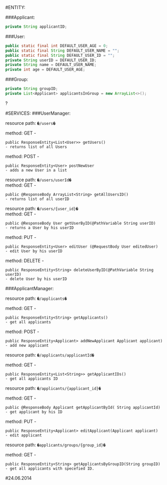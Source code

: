 #ENTITY: 

###Applicant: 
```java
private String applicantID;
```
###User:
```java
public static final int DEFAULT_USER_AGE = 0;
public static final String DEFAULT_USER_NAME = "";
public static final String DEFAULT_USER_ID = "";
private String userID = DEFAULT_USER_ID;
private String name = DEFAULT_USER_NAME;
private int age = DEFAULT_USER_AGE;
```
###Group: 
```java
private String groupID;
private List<Applicant> applicantsInGroup = new ArrayList<>();
``` 
?

#SERVICES:
###UserManager:

resource path: ```�/users�```

method: GET   -	
	
	public ResponseEntity<List<User>> getUsers()
	- returns list of all Users
method: POST - 
             
    public ResponseEntity<User> postNewUser  
    - adds a new User in a list

resource path: ```�/users/userId�```	
	method:  GET - 
	
	public @ResponseBody ArrayList<String> getAllUsersID() 
    - returns list of all userID

resource path: ```�/users/{user_id}�```   
	method:  GET  - 
	
	public @ResponseBody User getUserByID(@PathVariable String userID) 
	- returns a User by his userID

method:  PUT -

	public ResponseEntity<User> editUser (@RequestBody User editedUser)
    - edit User by his userID
    
method:  DELETE -

	public ResponseEntity<String> deleteUserByID(@PathVariable String userID) 
	- delete User by his userID

###ApplicantManager:

resource path: ```�/applicants�```

method: GET   -

    public ResponseEntity<String> getApplicants() 
    - get all applicants 
    
method: POST -

    public ResponseEntity<Applicant> addNewApplicant Applicant applicant) 
    - add new applicant 

resource path: ```�/applicants/applicantId�```

method: GET -

	public ResponseEntity<List<String>> getApplicantIDs() 
	- get all applicants ID

resource path: ```�/applicants/{applicant_id}�```

method: GET   - 

    public @ResponseBody Applicant getApplicantById( String applicantId) 
    - get applicant by his ID
method: PUT   - 

    public ResponseEntity<Applicant> editApplicant(Applicant applicant) 
    - edit applicant

resource path: ```�applicants/groups/{group_id}�```

method: GET    -

    public ResponseEntity<String> getApplicantsByGroupID(String groupID) 
    - get all applicants with specefied ID. 

#24.06.2014

